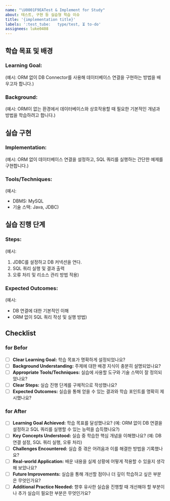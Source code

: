```yaml
---
name: "\U0001F9EATest & Implement for Study"
about: 테스트, 구현 등 실습형 학습 이슈
title: '{implementation title}'
labels: ':test_tube:   type/test, ⏳ to-do'
assignees: luke0408
---
```


<!--
  Title: 실습의 핵심을 간결하게 요약해 주세요.
  예시: "Hands-on with DB Connector: Implementing Without ORM"
-->

<!--
  Section 1: 학습 목표 및 배경
  - Learning Goal: 학습을 통해 무엇을 배우고자 하는지 구체적으로 작성하세요.
  - Background: 해당 주제에 대한 배경과 학습을 시작한 동기를 설명하세요.
-->

## 학습 목표 및 배경

### **Learning Goal:**

(예시: ORM 없이 DB Connector를 사용해 데이터베이스 연결을 구현하는 방법을 배우고자 합니다.)

### **Background:**

(예시: ORM이 없는 환경에서 데이터베이스와 상호작용할 때 필요한 기본적인 개념과 방법을 학습하려고 합니다.)

<!--
  Section 2: 실습 구현
  - Implementation: 실습을 진행할 구체적인 내용을 작성하세요.
  - Tools/Techniques: 실습에 사용할 도구나 기술 스택을 설명하세요.
-->

## 실습 구현

### **Implementation:**

(예시: ORM 없이 데이터베이스 연결을 설정하고, SQL 쿼리를 실행하는 간단한 예제를 구현합니다.)

### **Tools/Techniques:**

(예시:

- DBMS: MySQL
- 기술 스택: Java, JDBC)

<!--
  Section 3: 실습 진행 단계
  - Steps: 실습을 진행하면서 수행한 주요 단계를 기록하세요.
  - Expected Outcomes: 실습을 통해 예상되는 결과나 학습 포인트를 작성하세요.
-->

## 실습 진행 단계

### **Steps:**

(예시:

1. JDBC를 설정하고 DB 커넥션을 연다.
2. SQL 쿼리 실행 및 결과 출력
3. 오류 처리 및 리소스 관리 방법 적용)

### **Expected Outcomes:**

(예시:

- DB 연결에 대한 기본적인 이해
- ORM 없이 SQL 쿼리 작성 및 실행 방법)

<!--
  Checklist: 실습을 시작하기 전/후에 확인해야 할 내용입니다.
  이 체크리스트를 통해 실습이 명확하게 설계되고 종료되었는지 점검할 수 있습니다.
-->

## Checklist

### for Befor

- [ ] **Clear Learning Goal:** 학습 목표가 명확하게 설정되었나요?
- [ ] **Background Understanding:** 주제에 대한 배경 지식이 충분히 설명되었나요?
- [ ] **Appropriate Tools/Techniques:** 실습에 사용할 도구와 기술 스택이 잘 정의되었나요?
- [ ] **Clear Steps:** 실습 진행 단계를 구체적으로 작성했나요?
- [ ] **Expected Outcomes:** 실습을 통해 얻을 수 있는 결과와 학습 포인트를 명확히 제시했나요?

### for After

- [ ] **Learning Goal Achieved:** 학습 목표를 달성했나요? (예: ORM 없이 DB 연결을 설정하고 SQL 쿼리를 실행할 수 있는 능력을 습득했나요?)
- [ ] **Key Concepts Understood:** 실습 중 학습한 핵심 개념을 이해했나요? (예: DB 연결 설정, SQL 쿼리 실행, 오류 처리)
- [ ] **Challenges Encountered:** 실습 중 겪은 어려움과 이를 해결한 방법을 기록했나요?
- [ ] **Real-world Application:** 배운 내용을 실제 상황에 어떻게 적용할 수 있을지 생각해 보았나요?
- [ ] **Future Improvements:** 실습을 통해 개선할 점이나 더 깊이 학습하고 싶은 부분은 무엇인가요?
- [ ] **Additional Practice Needed:** 향후 유사한 실습을 진행할 때 개선해야 할 부분이나 추가 실습이 필요한 부분은 무엇인가요?
